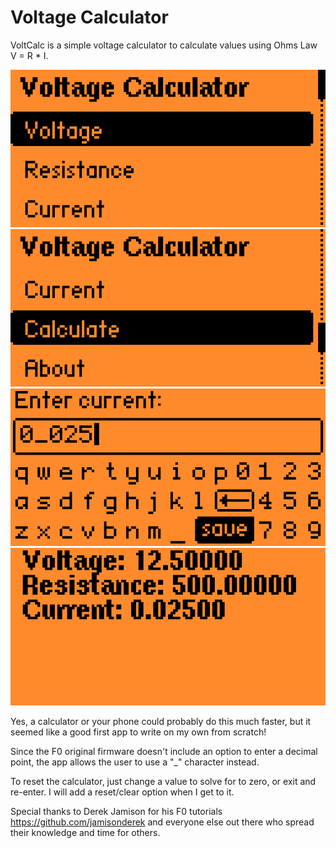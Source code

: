 # Voltage Calculator

VoltCalc is a simple voltage calculator to calculate values using Ohms Law V = R * I.


![main menu](icons/vri1.png)
![view results](icons/vri2.png)
![enter current value](icons/vri3.png)
![calculation results](icons/vri4.png)

Yes, a calculator or your phone could probably do this much faster, but it seemed like a good first app
to write on my own from scratch!

Since the F0 original firmware doesn't include an option to enter a decimal point, the app allows the
user to use a "_" character instead.

To reset the calculator, just change a value to solve for to zero, or exit and re-enter. I will add
a reset/clear option when I get to it.

Special thanks to Derek Jamison for his F0 tutorials https://github.com/jamisonderek and everyone
else out there who spread their knowledge and time for others.
